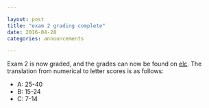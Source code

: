 ```yaml
---

layout: post
title: "exam 2 grading complete"
date: 2016-04-28
categories: announcements

---
```


Exam 2 is now graded, and the grades can now be found on [elc](elc.uga.edu). The translation from numerical to letter scores is as follows:

- A: 25-40
- B: 15-24
- C: 7-14